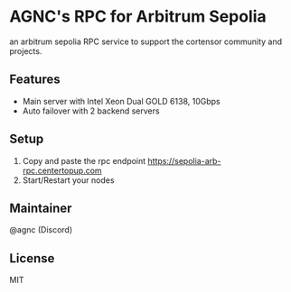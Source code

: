 # AGNC's RPC for Arbitrum Sepolia

an arbitrum sepolia RPC service to support the cortensor community and projects.

## Features
- Main server with Intel Xeon Dual GOLD 6138, 10Gbps
- Auto failover with 2 backend servers

## Setup

1. Copy and paste the rpc endpoint https://sepolia-arb-rpc.centertopup.com
2. Start/Restart your nodes



## Maintainer
@agnc (Discord)

## License
MIT
